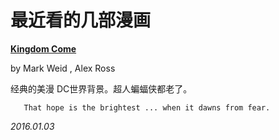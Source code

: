 # 最近看的几部漫画

**[Kingdom Come](https://en.wikipedia.org/wiki/Kingdom_Come_(comics))**

   by Mark Weid , Alex Ross


  
  经典的美漫 DC世界背景。超人蝙蝠侠都老了。
  
       That hope is the brightest ... when it dawns from fear.
     

   *2016.01.03*  